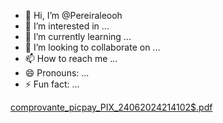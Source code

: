 - 👋 Hi, I’m @Pereiraleooh
- 👀 I’m interested in ...
- 🌱 I’m currently learning ...
- 💞️ I’m looking to collaborate on ...
- 📫 How to reach me ...
- 😄 Pronouns: ...
- ⚡ Fun fact: ...

<!---
Pereiraleooh/Pereiraleooh is a ✨ special ✨ repository because its `README.md` (this file) appears on your GitHub profile.
You can click the Preview link to take a look at your changes.
--->
[comprovante_picpay_PIX_24062024214102$.pdf](https://github.com/user-attachments/files/15963472/comprovante_picpay_PIX_24062024214102.pdf)
